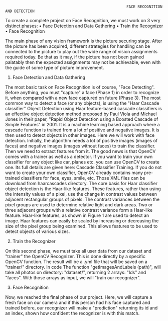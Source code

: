                                                           FACE RECOGNITION AND DETECTION
                                                                
To create a complete project on Face Recognition, we must work on 3 very distinct phases:
•	Face Detection and Data Gathering
•	Train the Recognizer
•	Face Recognition

The main phase of any vision framework is the picture securing stage. After the picture has been acquired, different strategies for handling can be connected to the picture to play out the wide range of vision assignments required today. Be that as it may, if the picture has not been gained palatably then the expected assignments may not be achievable, even with the guide of some type of picture improvement.

1. Face Detection and Data Gathering

The most basic task on Face Recognition is of course, "Face Detecting". Before anything, you must "capture" a face (Phase 1) in order to recognize it, when compared with a new face captured on future (Phase 3).
The most common way to detect a face (or any objects), is using the "Haar Cascade classifier"
Object Detection using Haar feature-based cascade classifiers is an effective object detection method proposed by Paul Viola and Michael Jones in their paper, "Rapid Object Detection using a Boosted Cascade of Simple Features" in 2001. It is a machine learning based approach where a cascade function is trained from a lot of positive and negative images. It is then used to detect objects in other images.
Here we will work with face detection. Initially, the algorithm needs a lot of positive images (images of faces) and negative images (images without faces) to train the classifier. Then we need to extract features from it. The good news is that OpenCV comes with a trainer as well as a detector. If you want to train your own classifier for any object like car, planes etc. you can use OpenCV to create one. Its full details are given here: Cascade Classifier Training.
If you do not want to create your own classifier, OpenCV already contains many pre-trained classifiers for face, eyes, smile, etc. Those XML files can be download from haarcascades directory.
The core basis for Haar classifier object detection is the Haar-like features. These features, rather than using the intensity values of a pixel, use the change in contrast values between adjacent rectangular groups of pixels. The contrast variances between the pixel groups are used to determine relative light and dark areas. Two or three adjacent groups with a relative contrast variance form a Haar-like feature. Haar-like features, as shown in Figure 1 are used to detect an image. Haar features can easily be scaled by increasing or decreasing the size of the pixel group being examined. This allows features to be used to detect objects of various sizes.

2. Train the Recognizer

On this second phase, we must take all user data from our dataset and "trainer" the OpenCV Recognizer. This is done directly by a specific OpenCV function. The result will be a .yml file that will be saved on a "trainer/" directory.
In code The function "getImagesAndLabels (path)", will take all photos on directory: "dataset/", returning 2 arrays: "Ids" and "faces". With those arrays as input, we will "train our recognizer".

3. Face Recognition 

Now, we reached the final phase of our project. Here, we will capture a fresh face on our camera and if this person had his face captured and trained before, our recognizer will make a "prediction" returning its id and an index, shown how confident the recognizer is with this match.


